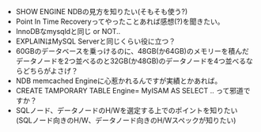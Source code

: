 * SHOW ENGINE NDBの見方を知りたい(そもそも使う?)
* Point In Time Recoveryってやったことあれば感想(?)を聞きたい。
 * InnoDBなmysqldと同じ or NOT..
* EXPLAINはMySQL Serverと同じくらい役に立つ？
* 60GBのデータベースを乗っけるのに、48GB(か64GB)のメモリーを積んだデータノードを2つ並べるのと32GB(か48GB)のデータノードを4つ並べるならどちらがよさげ？
* NDB memcached Engineに心惹かれるんですが実績とかあれば。
* CREATE TAMPORARY TABLE Engine= MyISAM AS SELECT .. って邪道ですか？
* SQLノード、データノードのH/Wを選定する上でのポイントを知りたい(SQLノード向きのH/W、データノード向きのH/Wスペックが知りたい)
